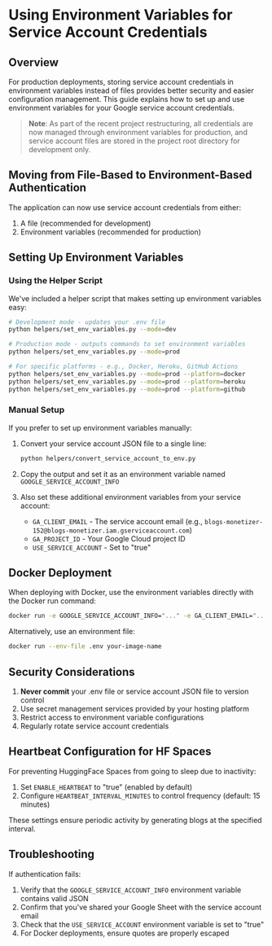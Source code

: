 # Using Environment Variables for Service Account Credentials

## Overview

For production deployments, storing service account credentials in environment variables instead of files provides better security and easier configuration management. This guide explains how to set up and use environment variables for your Google service account credentials.

> **Note**: As part of the recent project restructuring, all credentials are now managed through environment variables for production, and service account files are stored in the project root directory for development only.

## Moving from File-Based to Environment-Based Authentication

The application can now use service account credentials from either:

1. A file (recommended for development)
2. Environment variables (recommended for production)

## Setting Up Environment Variables

### Using the Helper Script

We've included a helper script that makes setting up environment variables easy:

```bash
# Development mode - updates your .env file
python helpers/set_env_variables.py --mode=dev

# Production mode - outputs commands to set environment variables
python helpers/set_env_variables.py --mode=prod

# For specific platforms - e.g., Docker, Heroku, GitHub Actions
python helpers/set_env_variables.py --mode=prod --platform=docker
python helpers/set_env_variables.py --mode=prod --platform=heroku
python helpers/set_env_variables.py --mode=prod --platform=github
```

### Manual Setup

If you prefer to set up environment variables manually:

1. Convert your service account JSON file to a single line:

   ```bash
   python helpers/convert_service_account_to_env.py
   ```

2. Copy the output and set it as an environment variable named `GOOGLE_SERVICE_ACCOUNT_INFO`

3. Also set these additional environment variables from your service account:
   - `GA_CLIENT_EMAIL` - The service account email (e.g., `blogs-monetizer-152@blogs-monetizer.iam.gserviceaccount.com`)
   - `GA_PROJECT_ID` - Your Google Cloud project ID
   - `USE_SERVICE_ACCOUNT` - Set to "true"

## Docker Deployment

When deploying with Docker, use the environment variables directly with the Docker run command:

```bash
docker run -e GOOGLE_SERVICE_ACCOUNT_INFO="..." -e GA_CLIENT_EMAIL="..." your-image-name
```

Alternatively, use an environment file:

```bash
docker run --env-file .env your-image-name
```

## Security Considerations

1. **Never commit** your .env file or service account JSON file to version control
2. Use secret management services provided by your hosting platform
3. Restrict access to environment variable configurations
4. Regularly rotate service account credentials

## Heartbeat Configuration for HF Spaces

For preventing HuggingFace Spaces from going to sleep due to inactivity:

1. Set `ENABLE_HEARTBEAT` to "true" (enabled by default)
2. Configure `HEARTBEAT_INTERVAL_MINUTES` to control frequency (default: 15 minutes)

These settings ensure periodic activity by generating blogs at the specified interval.

## Troubleshooting

If authentication fails:

1. Verify that the `GOOGLE_SERVICE_ACCOUNT_INFO` environment variable contains valid JSON
2. Confirm that you've shared your Google Sheet with the service account email
3. Check that the `USE_SERVICE_ACCOUNT` environment variable is set to "true"
4. For Docker deployments, ensure quotes are properly escaped
